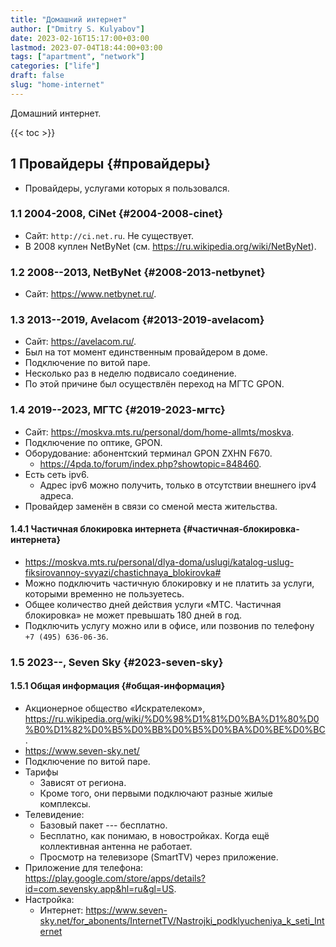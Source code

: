 ```yaml
---
title: "Домашний интернет"
author: ["Dmitry S. Kulyabov"]
date: 2023-02-16T15:17:00+03:00
lastmod: 2023-07-04T18:44:00+03:00
tags: ["apartment", "network"]
categories: ["life"]
draft: false
slug: "home-internet"
---
```


Домашний интернет.

<!--more-->

{{< toc >}}


## <span class="section-num">1</span> Провайдеры {#провайдеры}

-   Провайдеры, услугами которых я пользовался.


### <span class="section-num">1.1</span> 2004-2008, CiNet {#2004-2008-cinet}

-   Сайт: `http://ci.net.ru`. Не существует.
-   В 2008 куплен NetByNet (см. <https://ru.wikipedia.org/wiki/NetByNet>).


### <span class="section-num">1.2</span> 2008--2013, NetByNet {#2008-2013-netbynet}

-   Сайт: <https://www.netbynet.ru/>.


### <span class="section-num">1.3</span> 2013--2019, Avelacom {#2013-2019-avelacom}

-   Сайт: <https://avelacom.ru/>.
-   Был на тот момент единственным провайдером в доме.
-   Подключение по витой паре.
-   Несколько раз в неделю подвисало соединение.
-   По этой причине был осуществлён переход на МГТС GPON.


### <span class="section-num">1.4</span> 2019--2023, МГТС {#2019-2023-мгтс}

-   Сайт: <https://moskva.mts.ru/personal/dom/home-allmts/moskva>.
-   Подключение по оптике, GPON.
-   Оборудование: абонентский терминал GPON ZXHN F670.
    -   <https://4pda.to/forum/index.php?showtopic=848460>.
-   Есть сеть ipv6.
    -   Адрес ipv6 можно получить, только в отсутствии внешнего ipv4 адреса.
-   Провайдер заменён в связи со сменой места жительства.


#### <span class="section-num">1.4.1</span> Частичная блокировка интернета {#частичная-блокировка-интернета}

-   <https://moskva.mts.ru/personal/dlya-doma/uslugi/katalog-uslug-fiksirovannoy-svyazi/chastichnaya_blokirovka#>
-   Можно подключить частичную блокировку и не платить за услуги, которыми временно не пользуетесь.
-   Общее количество дней действия услуги «МТС. Частичная блокировка» не может превышать 180 дней в год.
-   Подключить услугу можно или в офисе, или позвонив по телефону `+7 (495) 636-06-36`.


### <span class="section-num">1.5</span> 2023--, Seven Sky {#2023-seven-sky}


#### <span class="section-num">1.5.1</span> Общая информация {#общая-информация}

-   Акционерное общество «Искрателеком», <https://ru.wikipedia.org/wiki/%D0%98%D1%81%D0%BA%D1%80%D0%B0%D1%82%D0%B5%D0%BB%D0%B5%D0%BA%D0%BE%D0%BC>.
-   <https://www.seven-sky.net/>
-   Подключение по витой паре.
-   Тарифы
    -   Зависят от региона.
    -   Кроме того, они первыми подключают разные жилые комплексы.
-   Телевидение:
    -   Базовый пакет --- бесплатно.
    -   Бесплатно, как понимаю, в новостройках. Когда ещё коллективная антенна не работает.
    -   Просмотр на телевизоре (SmartTV) через приложение.
-   Приложение для телефона: <https://play.google.com/store/apps/details?id=com.sevensky.app&hl=ru&gl=US>.
-   Настройка:
    -   Интернет: <https://www.seven-sky.net/for_abonents/InternetTV/Nastrojki_podklyucheniya_k_seti_Internet>
